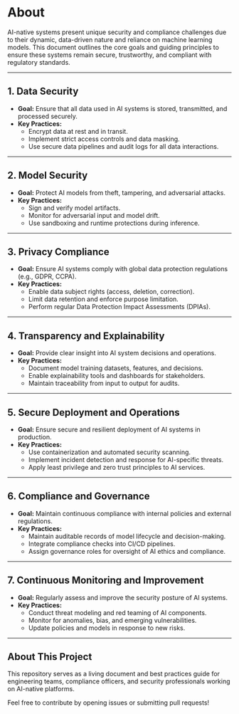 # About

AI-native systems present unique security and compliance challenges due to their dynamic, data-driven nature and reliance on machine learning models. This document outlines the core goals and guiding principles to ensure these systems remain secure, trustworthy, and compliant with regulatory standards.

---

## **1. Data Security**

- **Goal:** Ensure that all data used in AI systems is stored, transmitted, and processed securely.
- **Key Practices:**
  - Encrypt data at rest and in transit.
  - Implement strict access controls and data masking.
  - Use secure data pipelines and audit logs for all data interactions.

---

## **2. Model Security**

- **Goal:** Protect AI models from theft, tampering, and adversarial attacks.
- **Key Practices:**
  - Sign and verify model artifacts.
  - Monitor for adversarial input and model drift.
  - Use sandboxing and runtime protections during inference.

---

## **3. Privacy Compliance**

- **Goal:** Ensure AI systems comply with global data protection regulations (e.g., GDPR, CCPA).
- **Key Practices:**
  - Enable data subject rights (access, deletion, correction).
  - Limit data retention and enforce purpose limitation.
  - Perform regular Data Protection Impact Assessments (DPIAs).

---

## **4. Transparency and Explainability**

- **Goal:** Provide clear insight into AI system decisions and operations.
- **Key Practices:**
  - Document model training datasets, features, and decisions.
  - Enable explainability tools and dashboards for stakeholders.
  - Maintain traceability from input to output for audits.

---

## **5. Secure Deployment and Operations**

- **Goal:** Ensure secure and resilient deployment of AI systems in production.
- **Key Practices:**
  - Use containerization and automated security scanning.
  - Implement incident detection and response for AI-specific threats.
  - Apply least privilege and zero trust principles to AI services.

---

## **6. Compliance and Governance**

- **Goal:** Maintain continuous compliance with internal policies and external regulations.
- **Key Practices:**
  - Maintain auditable records of model lifecycle and decision-making.
  - Integrate compliance checks into CI/CD pipelines.
  - Assign governance roles for oversight of AI ethics and compliance.

---

## **7. Continuous Monitoring and Improvement**

- **Goal:** Regularly assess and improve the security posture of AI systems.
- **Key Practices:**
  - Conduct threat modeling and red teaming of AI components.
  - Monitor for anomalies, bias, and emerging vulnerabilities.
  - Update policies and models in response to new risks.

---

## About This Project

This repository serves as a living document and best practices guide for engineering teams, compliance officers, and security professionals working on AI-native platforms.

Feel free to contribute by opening issues or submitting pull requests!

